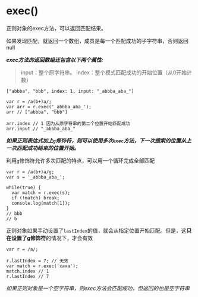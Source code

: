 

# exec()

正则对象的exec方法，可以返回匹配结果。

如果发现匹配，就返回一个数组，成员是每一个匹配成功的子字符串，否则返回null

***exec方法的返回数组还包含以下两个属性:***

> input：整个原字符串。
> index：整个模式匹配成功的开始位置（从0开始计数）

```
["abbba", "bbb", index: 1, input: "_abbba_aba_"]

var r = /a(b+)a/;
var arr = r.exec('_abbba_aba_');
arr // ["abbba", "bbb"]

arr.index // 1 因为从原字符串的第二个位置开始匹配成功
arr.input // "_abbba_aba_"
```

***如果正则表达式加上`g`修饰符，则可以使用多次`exec`方法，下一次搜索的位置从上一次匹配成功结束的位置开始。***

利用`g`修饰符允许多次匹配的特点，可以用一个循环完成全部匹配

```
var r = /a(b+)a/g;
var s = '_abbba_aba_';

while(true) {
  var match = r.exec(s);
  if (!match) break;
  console.log(match[1]);
}
// bbb
// b

```

正则对象如果手动设置了`lastIndex`的值，就会从指定位置开始匹配。但是，这**只在设置了g修饰符**的情况下，才会有效

```
var r = /a/;

r.lastIndex = 7; // 无效
var match = r.exec('xaxa');
match.index // 1
r.lastIndex // 7
```

*如果正则对象是一个空字符串，则exec方法会匹配成功，但返回的也是空字符串*

```

```